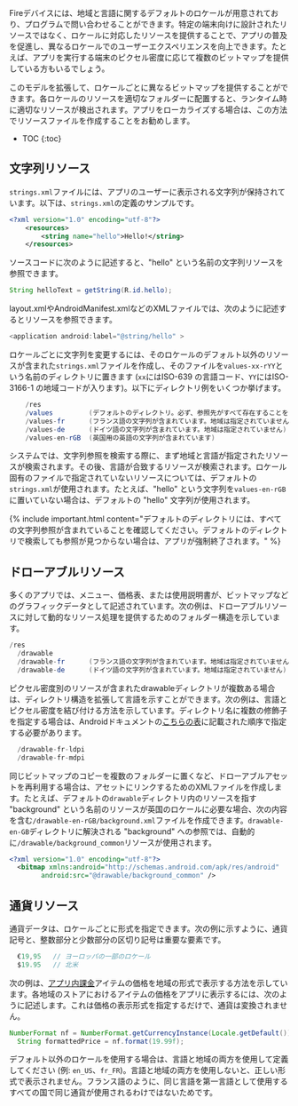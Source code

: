 Fireデバイスには、地域と言語に関するデフォルトのロケールが用意されており、プログラムで問い合わせることができます。特定の端末向けに設計されたリソースではなく、ロケールに対応したリソースを提供することで、アプリの普及を促進し、異なるロケールでのユーザーエクスペリエンスを向上できます。たとえば、アプリを実行する端末のピクセル密度に応じて複数のビットマップを提供している方もいるでしょう。

このモデルを拡張して、ロケールごとに異なるビットマップを提供することができます。各ロケールのリソースを適切なフォルダーに配置すると、ランタイム時に適切なリソースが検出されます。アプリをローカライズする場合は、この方法でリソースファイルを作成することをお勧めします。

* TOC
{:toc}

## 文字列リソース

`strings.xml`ファイルには、アプリのユーザーに表示される文字列が保持されています。以下は、`strings.xml`の定義のサンプルです。

```xml
<?xml version="1.0" encoding="utf-8"?>
	<resources>
  		<string name="hello">Hello!</string>
	</resources>
```

ソースコードに次のように記述すると、"hello" という名前の文字列リソースを参照できます。

```java
String helloText = getString(R.id.hello);
```

layout.xmlやAndroidManifest.xmlなどのXMLファイルでは、次のように記述するとリソースを参照できます。

```java
<application android:label="@string/hello" >
```

ロケールごとに文字列を変更するには、そのロケールのデフォルト以外のリソースが含まれた`strings.xml`ファイルを作成し、そのファイルを`values-xx-rYY`という名前のディレクトリに置きます (`xx`にはISO-639 の言語コード、`YY`にはISO-3166-1 の地域コードが入ります)。以下にディレクトリ例をいくつか挙げます。

```java
	/res
	/values         (デフォルトのディレクトリ。必ず、参照先がすべて存在することを確認してください)
	/values-fr      (フランス語の文字列が含まれています。地域は指定されていません)
	/values-de      (ドイツ語の文字列が含まれています。地域は指定されていません)
	/values-en-rGB  (英国用の英語の文字列が含まれています)
```

システムでは、文字列参照を検索する際に、まず地域と言語が指定されたリソースが検索されます。その後、言語が合致するリソースが検索されます。ロケール固有のファイルで指定されていないリソースについては、デフォルトの`strings.xml`が使用されます。たとえば、"hello" という文字列を`values-en-rGB`に置いていない場合は、デフォルトの "hello" 文字列が使用されます。

{% include important.html content="デフォルトのディレクトリには、すべての文字列参照が含まれていることを確認してください。デフォルトのディレクトリで検索しても参照が見つからない場合は、アプリが強制終了されます。" %}

## ドローアブルリソース

多くのアプリでは、メニュー、価格表、または使用説明書が、ビットマップなどのグラフィックデータとして記述されています。次の例は、ドローアブルリソースに対して動的なリソース処理を提供するためのフォルダー構造を示しています。

```java
/res
  /drawable
  /drawable-fr      (フランス語の文字列が含まれています。地域は指定されていません)
  /drawable-de      (ドイツ語の文字列が含まれています。地域は指定されていません)
```

ピクセル密度別のリソースが含まれたdrawableディレクトリが複数ある場合は、ディレクトリ構造を拡張して言語を示すことができます。次の例は、言語とピクセル密度を結び付ける方法を示しています。ディレクトリ名に複数の修飾子を指定する場合は、Androidドキュメントの[こちらの表](http://developer.android.com/guide/topics/resources/providing-resources.html#table2)に記載された順序で指定する必要があります。

```java
  /drawable-fr-ldpi
  /drawable-fr-mdpi
```

同じビットマップのコピーを複数のフォルダーに置くなど、ドローアブルアセットを再利用する場合は、アセットにリンクするためのXMLファイルを作成します。たとえば、デフォルトの`drawable`ディレクトリ内のリソースを指す "background" という名前のリソースが英国のロケールに必要な場合、次の内容を含む`/drawable-en-rGB/background.xml`ファイルを作成できます。`drawable-en-GB`ディレクトリに解決される "background" への参照では、自動的に`/drawable/background_common`リソースが使用されます。

```xml
<?xml version="1.0" encoding="utf-8"?>
  <bitmap xmlns:android="http://schemas.android.com/apk/res/android"
        android:src="@drawable/background_common" />
```

## 通貨リソース

通貨データは、ロケールごとに形式を指定できます。次の例に示すように、通貨記号と、整数部分と少数部分の区切り記号は重要な要素です。

```java
  €19,95   // ヨーロッパの一部のロケール
  $19.95   // 北米
```

次の例は、[アプリ内課金](https://developer.amazon.com/in-app-purchasing)アイテムの価格を地域の形式で表示する方法を示しています。各地域のストアにおけるアイテムの価格をアプリに表示するには、次のように記述します。これは価格の表示形式を指定するだけで、通貨は変換されません。

```java
NumberFormat nf = NumberFormat.getCurrencyInstance(Locale.getDefault());
  String formattedPrice = nf.format(19.99f);
```

デフォルト以外のロケールを使用する場合は、言語と地域の両方を使用して定義してください (例: `en_US`、`fr_FR`)。言語と地域の両方を使用しないと、正しい形式で表示されません。フランス語のように、同じ言語を第一言語として使用するすべての国で同じ通貨が使用されるわけではないためです。
